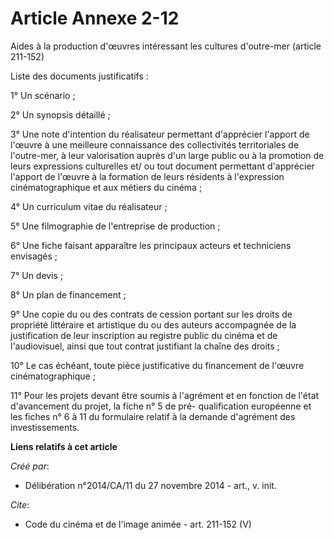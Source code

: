 # Article Annexe 2-12

Aides à la production d'œuvres intéressant les cultures d'outre-mer (article 211-152) 

Liste des documents justificatifs : 

1° Un scénario ; 

2° Un synopsis détaillé ; 

3° Une note d'intention du réalisateur permettant d'apprécier l'apport de l'œuvre à une meilleure connaissance des
collectivités territoriales de l'outre-mer, à leur valorisation auprès d'un large public ou à la promotion de leurs
expressions culturelles et/ ou tout document permettant d'apprécier l'apport de l'œuvre à la formation de leurs résidents à
l'expression cinématographique et aux métiers du cinéma ; 

4° Un curriculum vitae du réalisateur ; 

5° Une filmographie de l'entreprise de production ; 

6° Une fiche faisant apparaître les principaux acteurs et techniciens envisagés ; 

7° Un devis ; 

8° Un plan de financement ; 

9° Une copie du ou des contrats de cession portant sur les droits de propriété littéraire et artistique du ou des auteurs
accompagnée de la justification de leur inscription au registre public du cinéma et de l'audiovisuel, ainsi que tout contrat
justifiant la chaîne des droits ; 

10° Le cas échéant, toute pièce justificative du financement de l'œuvre cinématographique ; 

11° Pour les projets devant être soumis à l'agrément et en fonction de l'état d'avancement du projet, la fiche n° 5 de pré-
qualification européenne et les fiches n° 6 à 11 du formulaire relatif à la demande d'agrément des investissements.

**Liens relatifs à cet article**

_Créé par_:

  - Délibération n°2014/CA/11 du 27 novembre 2014 - art., v. init.

_Cite_:

  - Code du cinéma et de l'image animée - art. 211-152 (V)
